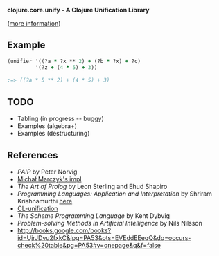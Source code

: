 **clojure.core.unify - A Clojure Unification Library** 

([more information](http://fogus.me/fun/unifycle))

Example
-------

```clojure
(unifier '((?a * ?x ** 2) + (?b * ?x) + ?c) 
         '(?z + (4 * 5) + 3))
    
;=> ((?a * 5 ** 2) + (4 * 5) + 3)
```

TODO
----

- Tabling (in progress -- buggy)
- Examples (algebra+)
- Examples (destructuring)

References
----------

- *PAIP* by Peter Norvig
- [Michał Marczyk's impl](http://gist.github.com/374764)
- *The Art of Prolog* by Leon Sterling and Ehud Shapiro
- *Programming Languages: Application and Interpretation* by Shriram Krishnamurthi [here](http://www.cs.brown.edu/~sk/Publications/Books/ProgLangs/2007-04-26/)
- [CL-unification](http://common-lisp.net/cgi-bin/viewcvs.cgi/cl-unification/?cvsroot=cl-unification)
- *The Scheme Programming Language* by Kent Dybvig
- *Problem-solving Methods in Artificial Intelligence* by Nils Nilsson
- <http://books.google.com/books?id=UjrJDvu2fxkC&lpg=PA53&ots=EVEddEEeqQ&dq=occurs-check%20table&pg=PA53#v=onepage&q&f=false>
